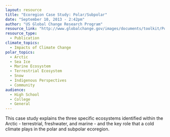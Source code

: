 ```yaml
---
layout: resource
title: "Ecoregion Case Study: Polar/Subpolar"
date: "September 10, 2013 - 2:42pm"
author: "US Global Change Research Program"
resource_link: "http://www.globalchange.gov/images/documents/toolkit/Polar_Subpolar/Case_Study/P..."
resource_type:
  - Publication
climate_topics:
  - Impacts of Climate Change
polar_topics:
  - Arctic
  - Sea Ice
  - Marine Ecosystem
  - Terrestrial Ecosystem
  - Snow
  - Indigenous Perspectives
  - Community
audience:
  - High School
  - College
  - General
---
```


This case study explains the three specific ecosystems identified within the Arctic - terrestrial, freshwater, and marine - and the key role that a cold climate plays in the polar and subpolar ecoregion.